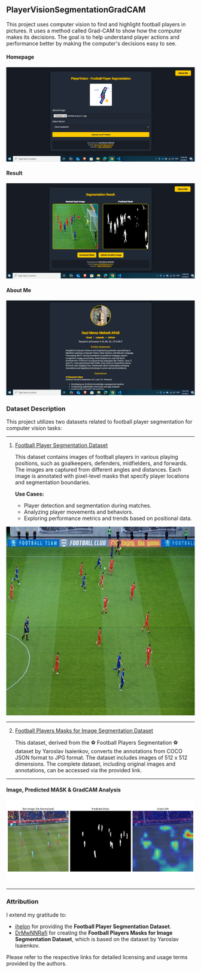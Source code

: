 ## PlayerVisionSegmentationGradCAM

This project uses computer vision to find and highlight football players in pictures. It uses a method called Grad-CAM to show how the computer makes its decisions. The goal is to help understand player actions and performance better by making the computer's decisions easy to see.
#### Homepage
![Homepage](https://github.com/merazAfridi/PlayerVision-Football-Players-Segmentation-Website-/blob/main/homepage%20demo.PNG)
#### Result
![Results](https://github.com/merazAfridi/PlayerVision-Football-Players-Segmentation-Website-/blob/main/Result%20Page%20demo.PNG)
#### About Me
![About Me](https://github.com/merazAfridi/PlayerVision-Football-Players-Segmentation-Website-/blob/main/about%20me%20page%20demo.PNG)

### Dataset Description

This project utilizes two datasets related to football player segmentation for computer vision tasks:

---

1. [Football Player Segmentation Dataset](https://www.kaggle.com/datasets/ihelon/football-player-segmentation)

   This dataset contains images of football players in various playing positions, such as goalkeepers, defenders, midfielders, and forwards. The images are captured from different angles and distances. Each image is annotated with pixel-level masks that specify player locations and segmentation boundaries.



   **Use Cases:**  
   - Player detection and segmentation during matches.  
   - Analyzing player movements and behaviors.  
   - Exploring performance metrics and trends based on positional data.
     
![Dataset Image](https://github.com/merazAfridi/PlayerVision-Football-Players-Segmentation-Website-/blob/main/static/results/f1ed0910592644f3b0cb340f41ee6d9c_resized.png)

---

2. [Football Players Masks for Image Segmentation Dataset](https://www.kaggle.com/datasets/drmwnnrafi/football-players-masks-for-image-segmentation)

   This dataset, derived from the ⚽ Football Players Segmentation ⚽ dataset by Yaroslav Isaienkov, converts the annotations from COCO JSON format to JPG format. The dataset includes images of 512 x 512 dimensions. The complete dataset, including original images and annotations, can be accessed via the provided link.

---
#### Image, Predicted MASK & GradCAM Analysis
![Dataset Image Prediction](https://github.com/merazAfridi/PlayerVision-Football-Players-Segmentation-Website-/blob/main/evaluation.png)

---


### Attribution

I extend my gratitude to:  
- [ihelon](https://www.kaggle.com/ihelon) for providing the **Football Player Segmentation Dataset**.  
- [DrMwNNRafi](https://www.kaggle.com/drmwnnrafi) for creating the **Football Players Masks for Image Segmentation Dataset**, which is based on the dataset by Yaroslav Isaienkov.



Please refer to the respective links for detailed licensing and usage terms provided by the authors.

